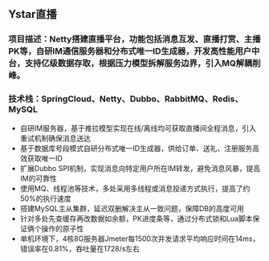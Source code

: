 ## Ystar直播

### 项目描述：Netty搭建直播平台，功能包括消息互发、直播打赏、主播PK等，自研IM通信服务器和分布式唯一ID生成器，开发高性能用户中台，支持亿级数据存取，根据压力模型拆解服务边界，引入MQ解耦削峰。

### 技术栈：SpringCloud、Netty、Dubbo、RabbitMQ、Redis、MySQL
- 自研IM服务器，基于推拉模型实现在线/离线均可获取直播间全程消息，引入重试机制确保消息送达
- 基于数据库号段模式自研分布式唯一ID生成器，供给订单、送礼、注册服务高效获取唯一ID
- 扩展Dubbo SPI机制，实现消息向特定用户所在IM转发，避免消息风暴，提高IM的可靠性
- 使用MQ、线程池等技术，多处采用多线程或消息投递方式执行，提高了约50%的执行速度
- 搭建MySQL主从集群，延迟双删解决主从一致问题，保障DB的高度可用
- 针对多处先查缓存再改数据如余额，PK进度条等，通过分布式锁和Lua脚本保证俩个操作的原子性
- 单机环境下，4核8G服务器Jmeter每1500次并发请求平均响应时间在14ms，错误率在0.81%，吞吐量在1728/s左右
